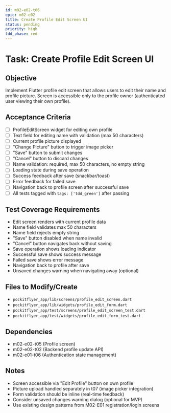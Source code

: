 ```yaml
---
id: m02-e02-t06
epic: m02-e02
title: Create Profile Edit Screen UI
status: pending
priority: high
tdd_phase: red
---
```


# Task: Create Profile Edit Screen UI

## Objective
Implement Flutter profile edit screen that allows users to edit their name and profile picture. Screen is accessible only to the profile owner (authenticated user viewing their own profile).

## Acceptance Criteria
- [ ] ProfileEditScreen widget for editing own profile
- [ ] Text field for editing name with validation (max 50 characters)
- [ ] Current profile picture displayed
- [ ] "Change Picture" button to trigger image picker
- [ ] "Save" button to submit changes
- [ ] "Cancel" button to discard changes
- [ ] Name validation: required, max 50 characters, no empty string
- [ ] Loading state during save operation
- [ ] Success feedback after save (snackbar/toast)
- [ ] Error feedback for failed save
- [ ] Navigation back to profile screen after successful save
- [ ] All tests tagged with `tags: ['tdd_green']` after passing

## Test Coverage Requirements
- Edit screen renders with current profile data
- Name field validates max 50 characters
- Name field rejects empty string
- "Save" button disabled when name invalid
- "Cancel" button navigates back without saving
- Save operation shows loading indicator
- Successful save shows success message
- Failed save shows error message
- Navigation back to profile after save
- Unsaved changes warning when navigating away (optional)

## Files to Modify/Create
- `pockitflyer_app/lib/screens/profile_edit_screen.dart`
- `pockitflyer_app/lib/widgets/profile_edit_form.dart`
- `pockitflyer_app/test/screens/profile_edit_screen_test.dart`
- `pockitflyer_app/test/widgets/profile_edit_form_test.dart`

## Dependencies
- m02-e02-t05 (Profile screen)
- m02-e02-t02 (Backend profile update API)
- m02-e01-t06 (Authentication state management)

## Notes
- Screen accessible via "Edit Profile" button on own profile
- Picture upload handled separately in t07 (image picker integration)
- Form validation should be inline (real-time feedback)
- Consider unsaved changes warning dialog (optional for MVP)
- Use existing design patterns from M02-E01 registration/login screens
